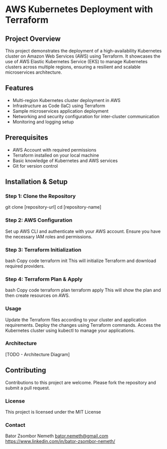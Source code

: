 # AWS Kubernetes Deployment with Terraform

## Project Overview

This project demonstrates the deployment of a high-availability Kubernetes cluster on Amazon Web Services (AWS) using Terraform. It showcases the use of AWS Elastic Kubernetes Service (EKS) to manage Kubernetes clusters across multiple regions, ensuring a resilient and scalable microservices architecture.

## Features

- Multi-region Kubernetes cluster deployment in AWS
- Infrastructure as Code (IaC) using Terraform
- Sample microservices application deployment
- Networking and security configuration for inter-cluster communication
- Monitoring and logging setup

## Prerequisites

- AWS Account with required permissions
- Terraform installed on your local machine
- Basic knowledge of Kubernetes and AWS services
- Git for version control

## Installation & Setup

### Step 1: Clone the Repository

git clone [repository-url]
cd [repository-name]

### Step 2: AWS Configuration

Set up AWS CLI and authenticate with your AWS account.
Ensure you have the necessary IAM roles and permissions.

### Step 3: Terraform Initialization

bash
Copy code
terraform init
This will initialize Terraform and download required providers.

### Step 4: Terraform Plan & Apply

bash
Copy code
terraform plan
terraform apply
This will show the plan and then create resources on AWS.

### Usage

Update the Terraform files according to your cluster and application requirements.
Deploy the changes using Terraform commands.
Access the Kubernetes cluster using kubectl to manage your applications.

### Architecture

[TODO - Architecture Diagram]

## Contributing

Contributions to this project are welcome. Please fork the repository and submit a pull request.

### License

This project is licensed under the MIT License

### Contact

Bator Zsombor Nemeth
bator.nemeth@gmail.com
https://www.linkedin.com/in/bator-zsombor-nemeth/
